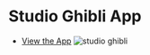 # Studio Ghibli App

- [View the App](https://akosijose.github.io/API-with-JS/)
![studio ghibli](https://i.ibb.co/Sckgktj/studio-shibi.png)
